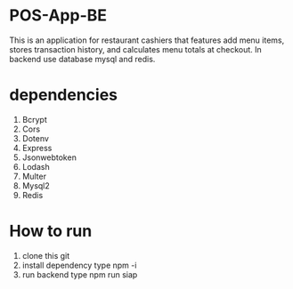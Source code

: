 # POS-App-BE
This is an application for restaurant cashiers that features add menu items, stores transaction history, and calculates menu totals at checkout. In backend use database mysql and redis.

# dependencies
1. Bcrypt
2. Cors
3. Dotenv
4. Express
5. Jsonwebtoken
6. Lodash
7. Multer
8. Mysql2
9. Redis


# How to run
1. clone this git
2. install dependency type npm -i
3. run backend type npm run siap
